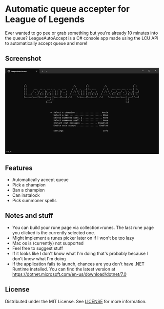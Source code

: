# Automatic queue accepter for League of Legends
Ever wanted to go pee or grab something but you're already 10 minutes into the queue? LeagueAutoAccept is a C# console app made using the LCU API to automatically accept queue and more!

## Screenshot
![LeagueAutoAccept Screenshot](screenshot.png?raw=true)

## Features
- Automatically accept queue
- Pick a champion
- Ban a champion
- Can instalock
- Pick summoner spells

## Notes and stuff
- You can build your rune page via collection>runes. The last rune page you clicked is the currently selected one.
- Might implement a runes picker later on if I won't be too lazy
- Mac os is (currently) not supported
- Feel free to suggest stuff
- If it looks like I don't know what I'm doing that's probably because I don't know what I'm doing
- If the application fails to launch, chances are you don't have .NET Runtime installed. You can find the latest version at https://dotnet.microsoft.com/en-us/download/dotnet/7.0

## License
Distributed under the MIT License. See [LICENSE](LICENSE) for more information.
